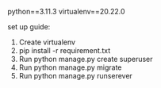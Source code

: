 python==3.11.3
virtualenv==20.22.0

set up guide:
1. Create virtualenv
2.  pip install -r requirement.txt
3. Run python manage.py create superuser
4. Run python manage.py migrate
5. Run python manage.py runserever